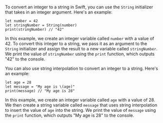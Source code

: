 To convert an integer to a string in Swift, you can use the `String` initializer that takes in an integer argument. Here's an example:

```
let number = 42
let stringNumber = String(number)
print(stringNumber) // "42"
```

In this example, we create an integer variable called `number` with a value of 42. To convert this integer to a string, we pass it as an argument to the `String` initializer and assign the result to a new variable called `stringNumber`. We print the value of `stringNumber` using the `print` function, which outputs "42" to the console.

You can also use string interpolation to convert an integer to a string. Here's an example:

```
let age = 28
let message = "My age is \(age)"
print(message) // "My age is 28"
```

In this example, we create an integer variable called `age` with a value of 28. We then create a string variable called `message` that uses string interpolation to insert the value of `age` into the string. We print the value of `message` using the `print` function, which outputs "My age is 28" to the console.